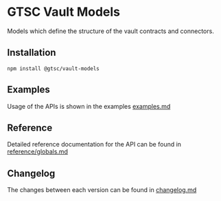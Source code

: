 # GTSC Vault Models

Models which define the structure of the vault contracts and connectors.

## Installation

```shell
npm install @gtsc/vault-models
```

## Examples

Usage of the APIs is shown in the examples [examples.md](examples.md)

## Reference

Detailed reference documentation for the API can be found in [reference/globals.md](reference/globals.md)

## Changelog

The changes between each version can be found in [changelog.md](changelog.md)
